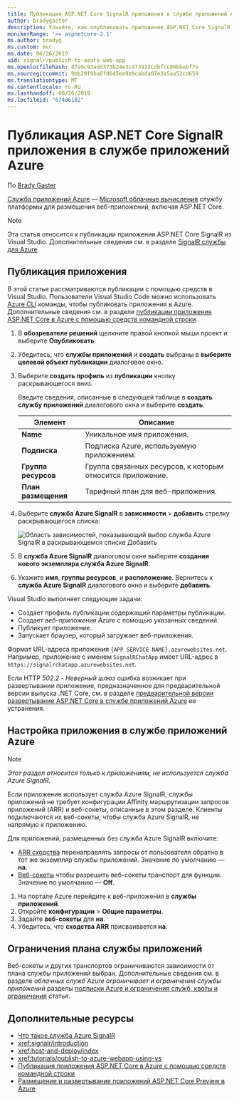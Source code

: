 ```yaml
---
title: Публикация ASP.NET Core SignalR приложения в службе приложений Azure
author: bradygaster
description: Узнайте, как опубликовать приложение ASP.NET Core SignalR в службе приложений Azure.
monikerRange: '>= aspnetcore-2.1'
ms.author: bradyg
ms.custom: mvc
ms.date: 06/26/2019
uid: signalr/publish-to-azure-web-app
ms.openlocfilehash: 87a9c93add373b24e3c473912cdbfcc00bbebf7e
ms.sourcegitcommit: 9bb29f9ba6f0645ee8b9cabda07e3a5aa52cd659
ms.translationtype: MT
ms.contentlocale: ru-RU
ms.lasthandoff: 06/26/2019
ms.locfileid: "67406102"
---
```

# <a name="publish-an-aspnet-core-signalr-app-to-azure-app-service"></a>Публикация ASP.NET Core SignalR приложения в службе приложений Azure

По [Brady Gaster](https://twitter.com/bradygaster)

[Служба приложений Azure](/azure/app-service/app-service-web-overview) — [Microsoft облачные вычисления](https://azure.microsoft.com/) службу платформы для размещения веб-приложений, включая ASP.NET Core.

> [!NOTE]
> Эта статья относится к публикации приложения ASP.NET Core SignalR из Visual Studio. Дополнительные сведения см. в разделе [SignalR службы для Azure](https://azure.microsoft.com/services/signalr-service).

## <a name="publish-the-app"></a>Публикация приложения

В этой статье рассматриваются публикации с помощью средств в Visual Studio. Пользователи Visual Studio Code можно использовать [Azure CLI](/cli/azure) команды, чтобы публиковать приложения в Azure. Дополнительные сведения см. в разделе [публикации приложения ASP.NET Core в Azure с помощью средств командной строки](/azure/app-service/app-service-web-get-started-dotnet).

1. В **обозревателе решений** щелкните правой кнопкой мыши проект и выберите **Опубликовать**.

1. Убедитесь, что **службы приложений** и **создать** выбраны в **выберите целевой объект публикации** диалоговое окно.

1. Выберите **создать профиль** из **публикации** кнопку раскрывающегося вниз.

   Введите сведения, описанные в следующей таблице в **создать службу приложений** диалогового окна и выберите **создать**.

   | Элемент               | Описание |
   | ------------------ | ----------- |
   | **Name**           | Уникальное имя приложения. |
   | **Подписка**   | Подписка Azure, используемую приложением. |
   | **Группа ресурсов** | Группа связанных ресурсов, к которым относится приложение. |
   | **План размещения**   | Тарифный план для веб-приложения. |

1. Выберите **служба Azure SignalR** в **зависимости** > **добавить** стрелку раскрывающегося списка:

   ![Область зависимостей, показывающий выбор служба Azure SignalR в раскрывающемся списке Добавить](publish-to-azure-web-app/_static/signalr-service-dependency.png)

1. В **служба Azure SignalR** диалоговом окне выберите **создания нового экземпляра служба Azure SignalR**.

1. Укажите **имя**, **группы ресурсов**, и **расположение**. Вернитесь к **служба Azure SignalR** диалогового окна и выберите **добавить**.

Visual Studio выполняет следующие задачи:

* Создает профиль публикации содержащий параметры публикации.
* Создает *веб-приложения Azure* с помощью указанных сведений.
* Публикует приложение.
* Запускает браузер, который загружает веб-приложения.

Формат URL-адреса приложения `{APP SERVICE NAME}.azurewebsites.net`. Например, приложение с именем `SignalRChatApp` имеет URL-адрес в `https://signalrchatapp.azurewebsites.net`.

Если HTTP *502.2 - Неверный шлюз* ошибка возникает при развертывании приложение, предназначенное для предварительной версии выпуска .NET Core, см. в разделе [предварительной версии развертывание ASP.NET Core в службе приложений Azure](xref:host-and-deploy/azure-apps/index#deploy-aspnet-core-preview-release-to-azure-app-service) ее устранения.

## <a name="configure-the-app-in-azure-app-service"></a>Настройка приложения в службе приложений Azure

> [!NOTE]
> *Этот раздел относится только к приложениям, не используется служба Azure SignalR.*
>
> Если приложение использует служба Azure SignalR, службы приложений не требует конфигурации Affinity маршрутизации запросов приложений (ARR) и веб-сокеты, описанные в этом разделе. Клиенты подключаются их веб-сокеты, чтобы служба Azure SignalR, не напрямую к приложению.

Для приложений, размещенных без служба Azure SignalR включите:

* [ARR сходства](https://azure.github.io/AppService/2016/05/16/Disable-Session-affinity-cookie-(ARR-cookie)-for-Azure-web-apps.html) перенаправлять запросы от пользователя обратно в тот же экземпляр службы приложений. Значение по умолчанию — **на**.
* [Веб-сокеты](xref:fundamentals/websockets) чтобы разрешить веб-сокеты транспорт для функции. Значение по умолчанию — **Off**.

1. На портале Azure перейдите к веб-приложения в **службы приложений**.
1. Откройте **конфигурации** > **Общие параметры**.
1. Задайте **веб-сокеты** для **на**.
1. Убедитесь, что **сходства ARR** присваивается **на**.

## <a name="app-service-plan-limits"></a>Ограничения плана службы приложений

Веб-сокеты и других транспортов ограничиваются зависимости от плана службы приложений выбран. Дополнительные сведения см. в разделе *облачных служб Azure ограничивает* и *ограничения службы приложений* разделы [подписки Azure и ограничения служб, квоты и ограничения](/azure/azure-subscription-service-limits#app-service-limits) статья.

## <a name="additional-resources"></a>Дополнительные ресурсы

* [Что такое служба Azure SignalR](/azure/azure-signalr/signalr-overview)
* <xref:signalr/introduction>
* <xref:host-and-deploy/index>
* <xref:tutorials/publish-to-azure-webapp-using-vs>
* [Публикация приложения ASP.NET Core в Azure с помощью средств командной строки](/azure/app-service/app-service-web-get-started-dotnet)
* [Размещение и развертывание приложений ASP.NET Core Preview в Azure](xref:host-and-deploy/azure-apps/index#deploy-aspnet-core-preview-release-to-azure-app-service)
